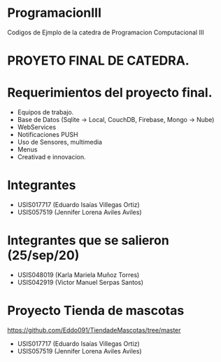 # ProgramacionIII
Codigos de Ejmplo de la catedra de Programacion Computacional III

# PROYETO FINAL DE CATEDRA.
# Requerimientos del proyecto final.
* Equipos de trabajo.
* Base de Datos (Sqlite -> Local, CouchDB, Firebase, Mongo -> Nube)
* WebServices
* Notificaciones PUSH
* Uso de Sensores, multimedia
* Menus 
* Creativad e innovacion.

# Integrantes
* USIS017717 (Eduardo Isaías Villegas Ortiz)
* USIS057519 (Jennifer Lorena Aviles Aviles)

# Integrantes que se salieron (25/sep/20)
* USIS048019 (Karla Mariela Muñoz Torres)
* USIS042919 (Victor  Manuel Serpas Santos)


# Proyecto Tienda de mascotas
https://github.com/Eddo091/TiendadeMascotas/tree/master
* USIS017717 (Eduardo Isaías Villegas Ortiz)
* USIS057519 (Jennifer Lorena Aviles Aviles)


